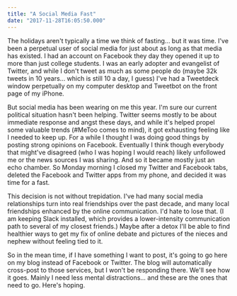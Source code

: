 ```yaml
---
title: "A Social Media Fast"
date: "2017-11-28T16:05:50.000"
---
```


The holidays aren't typically a time we think of fasting... but it was time. I've been a perpetual user of social media for just about as long as that media has existed. I had an account on Facebook they day they opened it up to more than just college students. I was an early adopter and evangelist of Twitter, and while I don't tweet as much as some people do (maybe 32k tweets in 10 years... which is still 10 a day, I guess) I've had a Tweetdeck window perpetually on my computer desktop and Tweetbot on the front page of my iPhone.

But social media has been wearing on me this year. I'm sure our current political situation hasn't been helping. Twitter seems mostly to be about immediate response and angst these days, and while it's helped propel some valuable trends (#MeToo comes to mind), it got exhausting feeling like I needed to keep up. For a while I thought I was doing good things by posting strong opinions on Facebook. Eventually I think though everybody that might've disagreed (who I was hoping I would reach) likely unfollowed me or the news sources I was sharing. And so it became mostly just an echo chamber. So Monday morning I closed my Twitter and Facebook tabs, deleted the Facebook and Twitter apps from my phone, and decided it was time for a fast.

This decision is not without trepidation. I've had many social media relationships turn into real friendships over the past decade, and many local friendships enhanced by the online communication. I'd hate to lose that. (I am keeping Slack installed, which provides a lower-intensity communication path to several of my closest friends.) Maybe after a detox I'll be able to find healthier ways to get my fix of online debate and pictures of the nieces and nephew without feeling tied to it.

So in the mean time, if I have something I want to post, it's going to go here on my blog instead of Facebook or Twitter. The blog will automatically cross-post to those services, but I won't be responding there. We'll see how it goes. Mainly I need less mental distractions... and these are the ones that need to go. Here's hoping.
